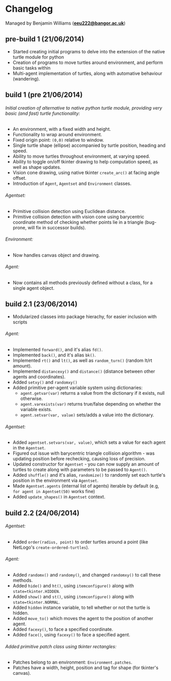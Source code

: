 
Changelog
=========
Managed by Benjamin Williams (**<eeu222@bangor.ac.uk>**)



## pre-build 1 (21/06/2014)
* Started creating initial programs to delve into the extension of the native turtle module for python
* Creation of programs to move turtles around environment, and perform basic tasks within
* Multi-agent implementation of turtles, along with automative behaviour (wandering).

## build 1 (pre 21/06/2014)

###### Initial creation of alternative to native python turtle module, providing very basic (and fast) turtle functionality:
* An environment, with a fixed width and height.
* Functionality to wrap around environment.
* Fixed origin point: `(0,0)` relative to window.
* Single turtle shape (ellipse) accompanied by turtle position, heading and speed.
* Ability to move turtles throughout environment, at varying speed.
* Ability to toggle on/off tkinter drawing to help computation speed, as well as shape updates.
* Vision cone drawing, using native tkinter `create_arc()` at facing angle offset.
* Introduction of `Agent`, `Agentset` and `Environment` classes.

###### Agentset:
* Primitive collision detection using Euclidean distance.
* Primitive collision detection with vision cone using barycentric coordinate method of checking whether points lie in a triangle (bug-prone, will fix in successor builds).

###### Environment:
* Now handles canvas object and drawing.

###### Agent:
* Now contains all methods previously defined without a class, for a single agent object.


## build 2.1 (23/06/2014)

* Modularized classes into package hierachy, for easier inclusion with scripts

###### Agent:
* Implemented `forward()`, and it's alias `fd()`.
* Implemented `back()`, and it's alias `bk()`.
* Implemented `rt()` and `lt()`, as well as `random_turn()` (random lt/rt amount).
* Implemented `distancexy()` and `distance()` (distance between other agents and coordinates).
* Added `setxy()` and `randomxy()`
* Added primitive per-agent variable system using dictionaries:
	* `agent.getvar(var)` returns a value from the dictionary if it exists, null otherwise.
	* `agent.varexists(var)` returns true/false depending on whether the variable exists.
	* `agent.setvar(var, value)` sets/adds a value into the dictionary.

###### Agentset:
* Added `agentset.setvars(var, value)`, which sets a value for each agent in the `Agentset`.
* Figured out issue with barycentric triangle collision algorithm - was updating position before rechecking, causing loss of precision.
* Updated constructor for `Agentset` - you can now supply an amount of turtles to create along with parameters to be passed to `Agent()`.
* Added `shuffle()` and it's alias, `randomize()` to randomly set each turtle's position in the environment via `Agentset`.
* Made `Agentset.agents` (internal list of agents) iterable by default (e.g, `for agent in Agentset(50)` works fine)
* Added `update_shapes()` in `Agentset` context.


## build 2.2 (24/06/2014)

###### Agentset:
* Added `order(radius, point)` to order turtles around a point (like NetLogo's `create-ordered-turtles`).

###### Agent:
* Added `randomx()` and `randomy()`, and changed `randomxy()` to call these methods.
* Added `hide()` and `ht()`, using `itemconfigure()` along with `state=tkinter.HIDDEN`.
* Added `show()` and `st()`, using `itemconfigure()` along with `state=tkinter.NORMAL`.
* Added `hidden` instance variable, to tell whether or not the turtle is hidden.
* Added `move_to()` which moves the agent to the position of another agent.
* Added `facexy()`, to face a specified coordinate.
* Added `face()`, using `facexy()` to face a specified agent.

###### Added primitive patch class using tkinter rectangles:
* Patches belong to an environment: `Environment.patches`.
* Patches have a width, height, position and tag for shape (for tkinter's canvas).
